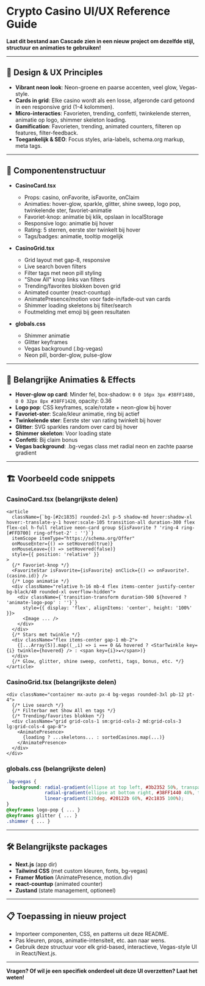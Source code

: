 # Crypto Casino UI/UX Reference Guide

**Laat dit bestand aan Cascade zien in een nieuw project om dezelfde stijl, structuur en animaties te gebruiken!**

---

## 🎨 Design & UX Principles
- **Vibrant neon look**: Neon-groene en paarse accenten, veel glow, Vegas-style.
- **Cards in grid**: Elke casino wordt als een losse, afgeronde card getoond in een responsive grid (1-4 kolommen).
- **Micro-interacties**: Favorieten, trending, confetti, twinkelende sterren, animatie op logo, shimmer skeleton loading.
- **Gamification**: Favorieten, trending, animated counters, filteren op features, filter-feedback.
- **Toegankelijk & SEO**: Focus styles, aria-labels, schema.org markup, meta tags.

---

## 📁 Componentenstructuur

- **CasinoCard.tsx**
  - Props: casino, onFavorite, isFavorite, onClaim
  - Animaties: hover-glow, sparkle, glitter, shine sweep, logo pop, twinkelende ster, favoriet-animatie
  - Favoriet-knop: animatie bij klik, opslaan in localStorage
  - Responsive logo: animatie bij hover
  - Rating: 5 sterren, eerste ster twinkelt bij hover
  - Tags/badges: animatie, tooltip mogelijk

- **CasinoGrid.tsx**
  - Grid layout met gap-8, responsive
  - Live search boven filters
  - Filter tags met neon pill styling
  - "Show All" knop links van filters
  - Trending/favorites blokken boven grid
  - Animated counter (react-countup)
  - AnimatePresence/motion voor fade-in/fade-out van cards
  - Shimmer loading skeletons bij filter/search
  - Foutmelding met emoji bij geen resultaten

- **globals.css**
  - Shimmer animatie
  - Glitter keyframes
  - Vegas background (.bg-vegas)
  - Neon pill, border-glow, pulse-glow

---

## 🧬 Belangrijke Animaties & Effects

- **Hover-glow op card**: Minder fel, box-shadow: `0 0 16px 3px #38FF1480, 0 0 32px 8px #38FF1420`, opacity: 0.36
- **Logo pop**: CSS keyframes, scale/rotate + neon-glow bij hover
- **Favoriet-ster**: Scale/kleur animatie, ring bij actief
- **Twinkelende ster**: Eerste ster van rating twinkelt bij hover
- **Glitter**: SVG sparkles random over card bij hover
- **Shimmer skeleton**: Voor loading state
- **Confetti**: Bij claim bonus
- **Vegas background**: .bg-vegas class met radial neon en zachte paarse gradient

---

## 🏗️ Voorbeeld code snippets

### CasinoCard.tsx (belangrijkste delen)
```tsx
<article
  className={`bg-[#2c1835] rounded-2xl p-5 shadow-md hover:shadow-xl hover:-translate-y-1 hover:scale-105 transition-all duration-300 flex flex-col h-full relative neon-card group ${isFavorite ? 'ring-4 ring-[#FFD700] ring-offset-2' : ''}`}
  itemScope itemType="https://schema.org/Offer"
  onMouseEnter={() => setHovered(true)}
  onMouseLeave={() => setHovered(false)}
  style={{ position: 'relative' }}
>
  {/* Favoriet-knop */}
  <FavoriteStar isFavorite={isFavorite} onClick={() => onFavorite?.(casino.id)} />
  {/* Logo animatie */}
  <div className="relative h-16 mb-4 flex items-center justify-center bg-black/40 rounded-xl overflow-hidden">
    <div className={`transition-transform duration-500 ${hovered ? 'animate-logo-pop' : ''}`}
      style={{ display: 'flex', alignItems: 'center', height: '100%' }}>
      <Image ... />
    </div>
  </div>
  {/* Stars met twinkle */}
  <div className="flex items-center gap-1 mb-2">
    {[...Array(5)].map((_,i) => i === 0 && hovered ? <StarTwinkle key={i} twinkle={hovered} /> : <span key={i}>★</span>)}
  </div>
  {/* Glow, glitter, shine sweep, confetti, tags, bonus, etc. */}
</article>
```

### CasinoGrid.tsx (belangrijkste delen)
```tsx
<div className="container mx-auto px-4 bg-vegas rounded-3xl pb-12 pt-4">
  {/* Live search */}
  {/* Filterbar met Show All en tags */}
  {/* Trending/favorites blokken */}
  <div className="grid grid-cols-1 sm:grid-cols-2 md:grid-cols-3 lg:grid-cols-4 gap-8">
    <AnimatePresence>
      {loading ? ...skeletons... : sortedCasinos.map(...)}
    </AnimatePresence>
  </div>
</div>
```

### globals.css (belangrijkste delen)
```css
.bg-vegas {
  background: radial-gradient(ellipse at top left, #3b2352 50%, transparent 100%),
              radial-gradient(ellipse at bottom right, #38FF1440 40%, transparent 100%),
              linear-gradient(120deg, #20122b 60%, #2c1835 100%);
}
@keyframes logo-pop { ... }
@keyframes glitter { ... }
.shimmer { ... }
```

---

## 🛠️ Belangrijkste packages
- **Next.js** (app dir)
- **Tailwind CSS** (met custom kleuren, fonts, bg-vegas)
- **Framer Motion** (AnimatePresence, motion.div)
- **react-countup** (animated counter)
- **Zustand** (state management, optioneel)

---

## 📋 Toepassing in nieuw project
- Importeer componenten, CSS, en patterns uit deze README.
- Pas kleuren, props, animatie-intensiteit, etc. aan naar wens.
- Gebruik deze structuur voor elk grid-based, interactieve, Vegas-style UI in React/Next.js.

---

**Vragen? Of wil je een specifiek onderdeel uit deze UI overzetten? Laat het weten!**
